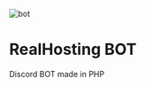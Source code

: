 ![bot](https://github.com/LordBluue3/RealHosting-Bot/assets/58037508/ba3b042c-c44e-4b8a-ae4a-b0aacb0900ed)


<h1>RealHosting BOT</h1>

Discord BOT made in PHP
